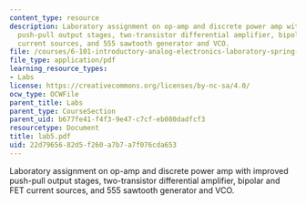 ```yaml
---
content_type: resource
description: Laboratory assignment on op-amp and discrete power amp with improved
  push-pull output stages, two-transistor differential amplifier, bipolar and FET
  current sources, and 555 sawtooth generator and VCO.
file: /courses/6-101-introductory-analog-electronics-laboratory-spring-2007/22d7965682d5f260a7b7a7f076cda653_lab5.pdf
file_type: application/pdf
learning_resource_types:
- Labs
license: https://creativecommons.org/licenses/by-nc-sa/4.0/
ocw_type: OCWFile
parent_title: Labs
parent_type: CourseSection
parent_uid: b677fe41-f4f3-9e47-c7cf-eb080dadfcf3
resourcetype: Document
title: lab5.pdf
uid: 22d79656-82d5-f260-a7b7-a7f076cda653
---
```

Laboratory assignment on op-amp and discrete power amp with improved push-pull output stages, two-transistor differential amplifier, bipolar and FET current sources, and 555 sawtooth generator and VCO.